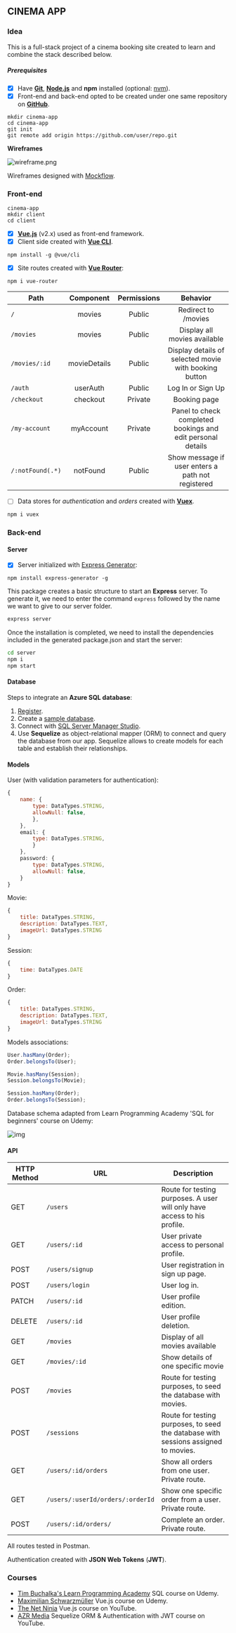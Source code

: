 ## CINEMA APP

### Idea

This is a full-stack project of a cinema booking site created to learn and combine the stack described below.

##### Prerequisites

- [x] Have [**Git**](https://gitforwindows.org/), **[Node.js](https://nodejs.org/en/download/)** and **npm** installed (optional: [nvm](https://github.com/nvm-sh/nvm)).
- [x] Front-end and back-end opted to be created under one same repository on [**GitHub**](https://docs.github.com/en/free-pro-team@latest/github/using-git/adding-a-remote).

```cli
mkdir cinema-app
cd cinema-app
git init
git remote add origin https://github.com/user/repo.git
```

**Wireframes**

![wireframe.png](https://github.com/doveriko/cinema-app/blob/master/server/public/wireframe.png?raw=true)

Wireframes designed with [Mockflow](https://www.mockflow.com/).

### Front-end

```cli
cinema-app
mkdir client
cd client
```

- [x] [**Vue.js**](https://vuejs.org/) (v2.x) used as front-end framework.
- [x] Client side created with [**Vue CLI**](https://cli.vuejs.org/guide/installation.html).

```cli
npm install -g @vue/cli
```

- [x] Site routes created with [**Vue Router**](https://router.vuejs.org/installation.html):

```cli
npm i vue-router
```

| Path             |  Component   | Permissions |                          Behavior                           |
| ---------------- | :----------: | :---------: | :---------------------------------------------------------: |
| `/`              |    movies    |   Public    |                     Redirect to /movies                     |
| `/movies`        |    movies    |   Public    |                Display all movies available                 |
| `/movies/:id`    | movieDetails |   Public    |    Display details of selected movie with booking button    |
| `/auth`          |   userAuth   |   Public    |                      Log In or Sign Up                      |
| `/checkout`      |   checkout   |   Private   |                        Booking page                         |
| `/my-account`    |  myAccount   |   Private   | Panel to check completed bookings and edit personal details |
| `/:notFound(.*)` |   notFound   |   Public    |      Show message if user enters a path not registered      |

- [ ] Data stores for *authentication* and *orders* created with **[Vuex](https://vuex.vuejs.org/installation.html)**.

```bash
npm i vuex
```



### Back-end

#### Server

- [x] Server initialized with [Express Generator](https://www.sitepoint.com/create-new-express-js-apps-with-express-generator/):

```
npm install express-generator -g
```

This package creates a basic structure to start an **Express** server. To generate it, we need to enter the command `express` followed by the name we want to give to our server folder.

```bash
express server
```

Once the installation is completed, we need to install the dependencies included in the generated package.json and start the server: 

```bash
cd server
npm i
npm start
```

#### Database

Steps to integrate an **Azure SQL database**:

1. [Register](https://azure.microsoft.com/en-us/free/).
2. Create a [sample database](https://docs.microsoft.com/en-us/azure/azure-sql/database/single-database-create-quickstart?tabs=azure-portal).
3. Connect with [SQL Server Manager Studio](https://docs.microsoft.com/en-us/azure/azure-sql/database/connect-query-ssms).
4. Use **Sequelize** as object-relational mapper (ORM) to connect and query the database from our app. Sequelize allows to create models for each table and establish their relationships.

#### **Models**

User (with validation parameters for authentication):

```javascript
{
    name: {
        type: DataTypes.STRING,
        allowNull: false,
        },
    }, 
    email: {
        type: DataTypes.STRING,
        }
    },
    password: {
        type: DataTypes.STRING,
        allowNull: false,
    }
}
```

Movie:

```javascript
{
    title: DataTypes.STRING,
    description: DataTypes.TEXT,
    imageUrl: DataTypes.STRING
}
```

Session:

```javascript
{
    time: DataTypes.DATE
}
```

Order:

```javascript
{
    title: DataTypes.STRING,
    description: DataTypes.TEXT,
    imageUrl: DataTypes.STRING
}
```

Models associations:

```javascript
User.hasMany(Order);
Order.belongsTo(User);

Movie.hasMany(Session);
Session.belongsTo(Movie);

Session.hasMany(Order);
Order.belongsTo(Session);
```

Database schema adapted from Learn Programming Academy 'SQL for beginners' course on Udemy:

![img](https://lh3.googleusercontent.com/4K0yB6lA-vZ7vu5t7L7ehb4vq3wsyDt-LV7pHU7F_C8bfLLn0J_-F5D0dBuFFJ2rchaFNASNSQZLmcWxWkGKPgPa8PL1gT-z8K_40VZlNDjEKWsECC7pO4MmlHpJNl_9aviRgp3x)

#### API

| HTTP Method | URL                         | Description                                                  |
| ----------- | --------------------------- | ------------------------------------------------------------ |
| GET      | `/users`           | Route for testing purposes. A user will only have access to his profile. |
| GET      | `/users/:id`      | User private access to personal profile. |
| POST        | `/users/signup`    | User registration in sign up page. |
| POST      | `/users/login` | User log in.                         |
| PATCH     | `/users/:id`   | User profile edition. |
| DELETE   | `/users/:id` | User profile deletion.     |
| GET         | `/movies`                        | Display of all movies available                              |
| GET         | `/movies/:id`                    | Show details of one specific movie                           |
| POST        | `/movies`                        | Route for testing purposes, to seed the database with movies. |
| POST        | `/sessions`                      | Route for testing purposes, to seed the database with sessions assigned to movies. |
| GET         | `/users/:id/orders`              | Show all orders from one user. Private route.                |
| GET         | `/users/:userId/orders/:orderId` | Show one specific order from a user. Private route.          |
| POST        | `/users/:id/orders/`             | Complete an order. Private route.                            |

All routes tested in Postman.

Authentication created with **JSON Web Tokens** (**JWT**).

### Courses

- [Tim Buchalka's Learn Programming Academy](https://mantugroup.udemy.com/user/learn-programming-academy/) SQL course on Udemy.
- [Maximilian Schwarzmüller](https://www.udemy.com/course/vuejs-2-the-complete-guide/) Vue.js course on Udemy.
- [The Net Ninja](https://youtu.be/5LYrN_cAJoA) Vue.js course on YouTube.
- [AZR Media](https://youtube.com/playlist?list=PLn9Y084aviLmTy5TO6sw6Ky6NjEO5uCme) Sequelize ORM & Authentication with JWT course on YouTube.